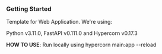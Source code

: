 ### Getting Started

Template for Web Application. We're using:

Python v3.11.0, FastAPI v0.111.0 and Hypercorn v0.17.3

**HOW TO USE**: Run locally using hypercorn main:app --reload